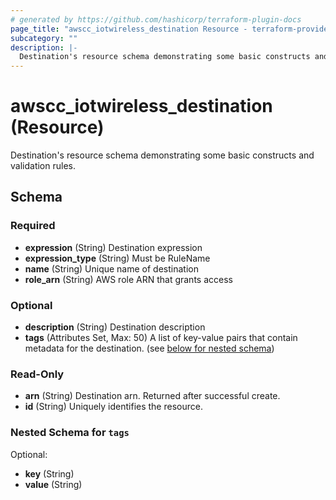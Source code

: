 ```yaml
---
# generated by https://github.com/hashicorp/terraform-plugin-docs
page_title: "awscc_iotwireless_destination Resource - terraform-provider-awscc"
subcategory: ""
description: |-
  Destination's resource schema demonstrating some basic constructs and validation rules.
---
```


# awscc_iotwireless_destination (Resource)

Destination's resource schema demonstrating some basic constructs and validation rules.



<!-- schema generated by tfplugindocs -->
## Schema

### Required

- **expression** (String) Destination expression
- **expression_type** (String) Must be RuleName
- **name** (String) Unique name of destination
- **role_arn** (String) AWS role ARN that grants access

### Optional

- **description** (String) Destination description
- **tags** (Attributes Set, Max: 50) A list of key-value pairs that contain metadata for the destination. (see [below for nested schema](#nestedatt--tags))

### Read-Only

- **arn** (String) Destination arn. Returned after successful create.
- **id** (String) Uniquely identifies the resource.

<a id="nestedatt--tags"></a>
### Nested Schema for `tags`

Optional:

- **key** (String)
- **value** (String)


